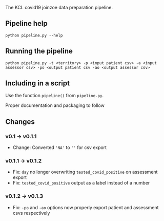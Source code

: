 The KCL covid19 joinzoe data preparation pipeline.

## Pipeline help
```
python pipeline.py --help
```

## Running the pipeline
```
python pipeline.py -t <territory> -p <input patient csv> -a <input assessor csv> -po <output patient csv -ao <output assessor csv>
```


## Including in a script

Use the function `pipeline()` from `pipeline.py`.

Proper documentation and packaging to follow


## Changes

### v0.1 -> v0.1.1
* Change: Converted `'NA'` to `''` for csv export

### v0.1.1 -> v0.1.2
* Fix: `day` no longer overwriting `tested_covid_positive` on assessment export
* Fix: `tested_covid_positive` output as a label instead of a number

### v0.1.2 -> v0.1.3
* Fix: `-po` and `-ao` options now properly export patient and assessment csvs respectively
